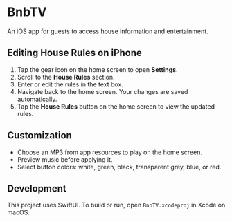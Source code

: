 # BnbTV

An iOS app for guests to access house information and entertainment.

## Editing House Rules on iPhone
1. Tap the gear icon on the home screen to open **Settings**.
2. Scroll to the **House Rules** section.
3. Enter or edit the rules in the text box.
4. Navigate back to the home screen. Your changes are saved automatically.
5. Tap the **House Rules** button on the home screen to view the updated rules.

## Customization
- Choose an MP3 from app resources to play on the home screen.
- Preview music before applying it.
- Select button colors: white, green, black, transparent grey, blue, or red.

## Development
This project uses SwiftUI. To build or run, open `BnbTV.xcodeproj` in Xcode on macOS.
